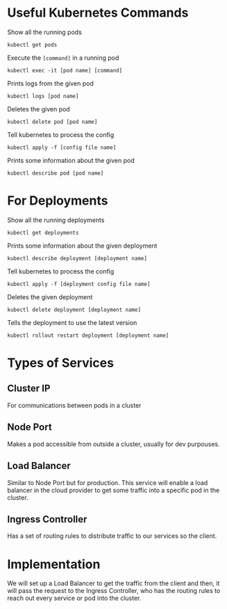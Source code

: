 # Useful Kubernetes Commands

Show all the running pods

```
kubectl get pods
```

Execute the `[command]` in a running pod

```
kubectl exec -it [pod name] [command]
```

Prints logs from the given pod

```
kubectl logs [pod name]
```

Deletes the given pod

```
kubectl delete pod [pod name]
```

Tell kubernetes to process the config

```
kubectl apply -f [config file name]
```

Prints some information about the given pod

```
kubectl describe pod [pod name]
```

# For Deployments

Show all the running deployments

```
kubectl get deployments
```

Prints some information about the given deployment

```
kubectl describe deployment [deployment name]
```

Tell kubernetes to process the config

```
kubectl apply -f [deployment config file name]
```

Deletes the given deployment

```
kubectl delete deployment [deployment name]
```

Tells the deployment to use the latest version

```
kubectl rollout restart deployment [deployment name]
```

# Types of Services

## Cluster IP

For communications between pods in a cluster

## Node Port

Makes a pod accessible from outside a cluster, usually for dev purpouses.

## Load Balancer

Similar to Node Port but for production. This service will enable a load balancer in the cloud provider to get some traffic into a specific pod in the cluster.

## Ingress Controller

Has a set of routing rules to distribute traffic to our services so the client.

# Implementation

We will set up a Load Balancer to get the traffic from the client and then, it will pass the request to the Ingress Controller, who has the routing rules to reach out every service or pod into the cluster.
